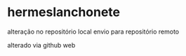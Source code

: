 # hermeslanchonete

alteração no repositório local
envio para repositório remoto

alterado via github web
